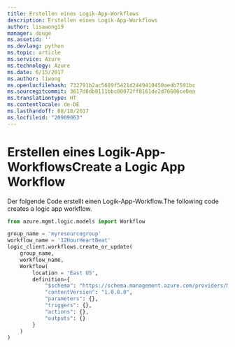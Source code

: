 ```yaml
---
title: Erstellen eines Logik-App-Workflows
description: Erstellen eines Logik-App-Workflows
author: lisawong19
manager: douge
ms.assetid: ''
ms.devlang: python
ms.topic: article
ms.service: Azure
ms.technology: Azure
ms.date: 6/15/2017
ms.author: liwong
ms.openlocfilehash: 732791b2ac5689f5421d2449410450aedb7591bc
ms.sourcegitcommit: 3617d0db0111bbc00072ff8161de2d76606ce0ea
ms.translationtype: HT
ms.contentlocale: de-DE
ms.lasthandoff: 08/18/2017
ms.locfileid: "20909063"
---
```

# <a name="create-a-logic-app-workflow"></a><span data-ttu-id="4be88-103">Erstellen eines Logik-App-Workflows</span><span class="sxs-lookup"><span data-stu-id="4be88-103">Create a Logic App Workflow</span></span>

<span data-ttu-id="4be88-104">Der folgende Code erstellt einen Logik-App-Workflow.</span><span class="sxs-lookup"><span data-stu-id="4be88-104">The following code creates a logic app workflow.</span></span>

```python
from azure.mgmt.logic.models import Workflow

group_name = 'myresourcegroup'
workflow_name = '12HourHeartBeat'
logic_client.workflows.create_or_update(
    group_name,
    workflow_name,
    Workflow(
        location = 'East US',
        definition={
            "$schema": "https://schema.management.azure.com/providers/Microsoft.Logic/schemas/2016-06-01/workflowdefinition.json#",
            "contentVersion": "1.0.0.0",
            "parameters": {},
            "triggers": {},
            "actions": {},
            "outputs": {}
        }
    )
)
```


